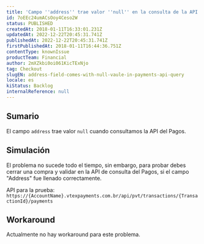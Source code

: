 ```yaml
---
title: 'Campo ''address'' trae valor ''null'' en la consulta de la API del Pagos'
id: 7oEEc24umACsOoy4Ceso2W
status: PUBLISHED
createdAt: 2018-01-11T16:33:01.231Z
updatedAt: 2022-12-22T20:45:31.741Z
publishedAt: 2022-12-22T20:45:31.741Z
firstPublishedAt: 2018-01-11T16:44:36.751Z
contentType: knownIssue
productTeam: Financial
author: 2mXZkbi0oi061KicTExNjo
tag: Checkout
slugEN: address-field-comes-with-null-vaule-in-payments-api-query
locale: es
kiStatus: Backlog
internalReference: null
---
```


## Sumario

El campo `address` trae valor `null` cuando consultamos la API del Pagos.

## Simulación

El problema no sucede todo el tiempo, sin embargo, para probar debes cerrar una compra y validar en la API de consulta del Pagos, si el campo "Address" fue llenado correctamente.

API para la prueba: 
`https://{AccountName}.vtexpayments.com.br/api/pvt/transactions/{TransactionId}/payments`

## Workaround

Actualmente no hay workaround para este problema.


